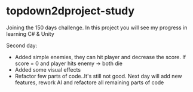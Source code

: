 # topdown2dproject-study

Joining the 150 days challenge. In this project you will see my progress in learning C# & Unity

Second day:
- Added simple enemies, they can hit player and decrease the score. If score = 0 and player hits enemy -> both die
- Added some visual effects
- Refactor few parts of code..It's still not good.
Next day will add new features, rework AI and refactore all remaining parts of code

 
